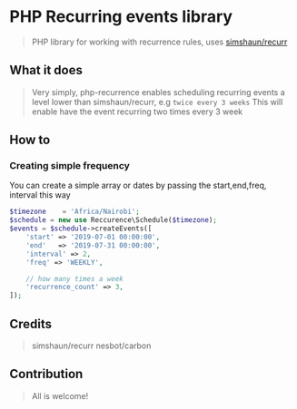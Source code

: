 # PHP Recurring events library

> PHP library for working with recurrence rules, uses [simshaun/recurr](https://github.com/simshaun/recurr)

## What it does

> Very simply, php-recurrence enables scheduling recurring events a level lower than simshaun/recurr, e.g `twice every 3 weeks`
> This will enable have the event recurring two times every 3 week


How to 
-----------

### Creating simple frequency

You can create a simple array or dates by passing the start,end,freq, interval this way

```php
$timezone    = 'Africa/Nairobi';
$schedule = new use Reccurence\Schedule($timezone);
$events = $schedule->createEvents([
    'start' => '2019-07-01 00:00:00',
    'end'   => '2019-07-31 00:00:00',
    'interval' => 2,
    'freq' => 'WEEKLY',

    // how many times a week
    'recurrence_count' => 3,
]);
```



## Credits
> simshaun/recurr
> nesbot/carbon

## Contribution

> All is welcome!